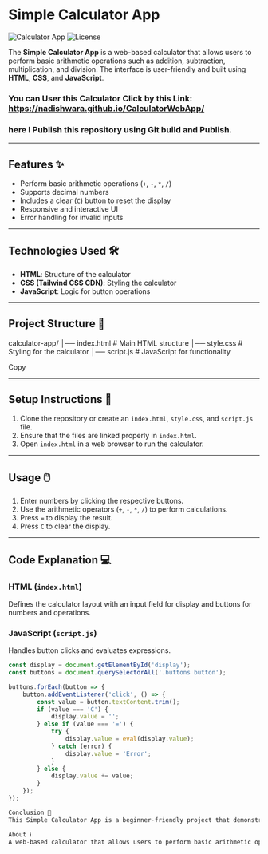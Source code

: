 # Simple Calculator App

![Calculator App](https://img.shields.io/badge/Status-Complete-brightgreen) 
![License](https://img.shields.io/badge/License-MIT-blue)

The **Simple Calculator App** is a web-based calculator that allows users to perform basic arithmetic operations such as addition, subtraction, multiplication, and division. The interface is user-friendly and built using **HTML**, **CSS**, and **JavaScript**.

### You can User this Calculator Click by this Link: https://nadishwara.github.io/CalculatorWebApp/ <br>
### here I Publish this repository using Git build and Publish.
---

## Features ✨

- Perform basic arithmetic operations (`+`, `-`, `*`, `/`)
- Supports decimal numbers
- Includes a clear (`C`) button to reset the display
- Responsive and interactive UI
- Error handling for invalid inputs

---

## Technologies Used 🛠️

- **HTML**: Structure of the calculator
- **CSS (Tailwind CSS CDN)**: Styling the calculator
- **JavaScript**: Logic for button operations

---

## Project Structure 📂
calculator-app/
│── index.html # Main HTML structure
│── style.css # Styling for the calculator
│── script.js # JavaScript for functionality

Copy

---

## Setup Instructions 🚀

1. Clone the repository or create an `index.html`, `style.css`, and `script.js` file.
2. Ensure that the files are linked properly in `index.html`.
3. Open `index.html` in a web browser to run the calculator.

---

## Usage 🖱️

1. Enter numbers by clicking the respective buttons.
2. Use the arithmetic operators (`+`, `-`, `*`, `/`) to perform calculations.
3. Press `=` to display the result.
4. Press `C` to clear the display.

---

## Code Explanation 💻

### HTML (`index.html`)
Defines the calculator layout with an input field for display and buttons for numbers and operations.

### JavaScript (`script.js`)
Handles button clicks and evaluates expressions.

```javascript
const display = document.getElementById('display');
const buttons = document.querySelectorAll('.buttons button');

buttons.forEach(button => {
    button.addEventListener('click', () => {
        const value = button.textContent.trim();
        if (value === 'C') {
            display.value = '';
        } else if (value === '=') {
            try {
                display.value = eval(display.value);
            } catch (error) {
                display.value = 'Error';
            }
        } else {
            display.value += value;
        }
    });
});

Conclusion 🎉
This Simple Calculator App is a beginner-friendly project that demonstrates how HTML, CSS, and JavaScript work together to create an interactive web application.

About ℹ️
A web-based calculator that allows users to perform basic arithmetic operations.
